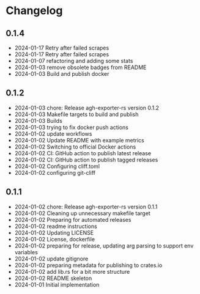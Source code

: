 # Changelog

## 0.1.4
- 2024-01-17 Retry after failed scrapes
- 2024-01-17 Retry after failed scrapes
- 2024-01-07 refactoring and adding some stats
- 2024-01-03 remove obsolete badges from README
- 2024-01-03 Build and publish docker

## 0.1.2
- 2024-01-03 chore: Release agh-exporter-rs version 0.1.2
- 2024-01-03 Makefile targets to build and publish
- 2024-01-03 Builds
- 2024-01-03 trying to fix docker push actions
- 2024-01-02 update workflows
- 2024-01-02 Update README with example metrics
- 2024-01-02 Switching to official Docker actions
- 2024-01-02 CI: GitHub action to publish latest release
- 2024-01-02 CI: GitHub action to publish tagged releases
- 2024-01-02 Configuring cliff.toml
- 2024-01-02 configuring git-cliff

## 0.1.1
- 2024-01-02 chore: Release agh-exporter-rs version 0.1.1
- 2024-01-02 Cleaning up unnecessary makefile target
- 2024-01-02 Preparing for automated releases
- 2024-01-02 readme instructions
- 2024-01-02 Updating LICENSE
- 2024-01-02 License, dockerfile
- 2024-01-02 preparing for release, updating arg parsing to support env variables
- 2024-01-02 update gitignore
- 2024-01-02 preparing metadata for publishing to crates.io
- 2024-01-02 add lib.rs for a bit more structure
- 2024-01-02 README skeleton
- 2024-01-01 Initial implementation

